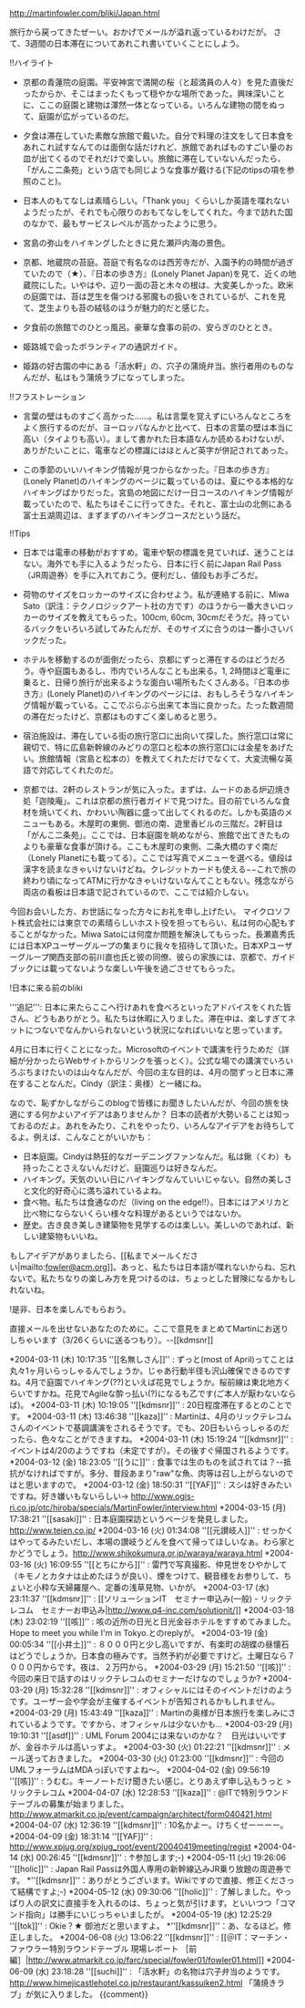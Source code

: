 http://martinfowler.com/bliki/Japan.html

旅行から戻ってきたぜーい。おかげでメールが溢れ返っているわけだが。
さて、3週間の日本滞在についてあれこれ書いていくことにしよう。

!!ハイライト

* 京都の青蓮院の庭園。平安神宮で満開の桜（と超満員の人々）を見た直後だったからか、そこはまったくもって穏やかな場所であった。興味深いことに、ここの庭園と建物は渾然一体となっている。いろんな建物の間をぬって、庭園が広がっているのだ。

* 夕食は滞在していた素敵な旅館で戴いた。自分で料理の注文をして日本食をあれこれ試すなんてのは面倒な話だけれど、旅館であればものすごい量のお皿が出てくるのでそれだけで楽しい。旅館に滞在していないんだったら、「がんこ二条苑」という店でも同じような食事が戴ける(下記のtipsの項を参照のこと)。

* 日本人のもてなしは素晴らしい。「Thank you」くらいしか英語を喋れないようだったが、それでも心限りのおもてなしをしてくれた。今まで訪れた国のなかで、最もサービスレベルが高かったように思う。

* 宮島の弥山をハイキングしたときに見た瀬戸内海の景色。

* 京都、地蔵院の苔庭。苔庭で有名なのは西芳寺だが、入園予約の時間が過ぎていたので（★）、『日本の歩き方』(Lonely Planet Japan)を見て、近くの地蔵院にした。いやはや、辺り一面の苔と木々の根は、大変美しかった。欧米の庭園では、苔は芝生を傷つける邪魔もの扱いをされているが、これを見て、芝生よりも苔の絨毯のほうが魅力的だと感じた。

* 夕食前の旅館でのひとっ風呂。豪華な食事の前の、安らぎのひととき。

* 姫路城で会ったボランティアの通訳ガイド。

* 姫路の好古園の中にある「活水軒」の、穴子の蒲焼弁当。旅行者用のものなんだが、私はもう蒲焼ラブになってしまった。

!!フラストレーション

* 言葉の壁はものすごく高かった……。私は言葉を覚えずにいろんなところをよく旅行するのだが、ヨーロッパなんかと比べて、日本の言葉の壁は本当に高い（タイよりも高い）。まして書かれた日本語なんか読めるわけないが、ありがたいことに、電車などの標識にはほとんど英字が併記されてあった。

* この季節のいいハイキング情報が見つからなかった。『日本の歩き方』(Lonely Planet)のハイキングのページに載っているのは、夏にやる本格的なハイキングばかりだった。宮島の地図にだけ一日コースのハイキング情報が載っていたので、私たちはそこに行ってきた。それと、富士山の北側にある富士五湖周辺は、まずまずのハイキングコースだという話だ。

!!Tips

* 日本では電車の移動がおすすめ。電車や駅の標識を見ていれば、迷うことはない。海外でも手に入るようだったら、日本に行く前にJapan Rail Pass（JR周遊券）を手に入れておこう。便利だし、値段もお手ごろだ。

* 荷物のサイズをロッカーのサイズに合わせよう。私が連絡する前に、Miwa Sato（訳注：テクノロジックアート社の方です）のほうから一番大きいロッカーのサイズを教えてもらった。100cm, 60cm, 30cmだそうだ。持っているバックをいろいろ試してみたんだが、そのサイズに合うのは一番小さいバックだった。

* ホテルを移動するのが面倒だったら、京都にずっと滞在するのはどうだろう。寺や庭園もあるし、市内でいろんなことも出来る。1, 2時間ほど電車に乗ると、日帰り旅行が出来るような面白い場所もたくさんある。『日本の歩き方』(Lonely Planet)のハイキングのページには、おもしろそうなハイキング情報が載っている。ここでぶらぶら出来て本当に良かった。たった数週間の滞在だったけど、京都はものすごく楽しめると思う。

* 宿泊施設は、滞在している街の旅行窓口に出向いて探した。旅行窓口は常に親切で、特に広島新幹線のみどりの窓口と松本の旅行窓口には金星をあげたい。旅館情報（宮島と松本の）を教えてくれただけでなくて、大変流暢な英語で対応してくれたのだ。

* 京都では、2軒のレストランが気に入った。まずは、ムードのある炉辺焼き処「迦陵庵」。これは京都の旅行者ガイドで見つけた。目の前でいろんな食材を焼いてくれ、かわいい陶器に盛って出してくれるのだ。しかも英語のメニューもある。木屋町の東側、御池の南、遊里香ビルの三階だ。2軒目は「がんこ二条苑」。ここでは、日本庭園を眺めながら、旅館で出てきたものよりも豪華な食事が頂ける。ここも木屋町の東側、二条大橋のすぐ南だ（Lonely Planetにも載ってる）。ここでは写真でメニューを選べる。値段は漢字を読まなきゃいけないけどね。クレジットカードも使える−−これで旅の終わり頃になってATMに行かなきゃいけないなんてこともない。残念ながら両店の看板は日本語で記されているので、ここでは紹介しない。

今回お会いした方、お世話になった方々にお礼を申し上げたい。
マイクロソフト株式会社には東京での素晴らしいホスト役を担ってもらい、私は何の心配もすることがなかった。Miwa Satoには何度か問題を解決してもらった。長瀬嘉秀氏には日本XPユーザーグループの集まりに我々を招待して頂いた。日本XPユーザーグループ関西支部の前川直也氏と彼の同僚、彼らの家族には、京都で、ガイドブックには載ってないような楽しい午後を過ごさせてもらった。



!日本に来る前のbliki

'''追記''': 日本に来たらここへ行けあれを食べろといったアドバイスをくれた皆さん、どうもありがとう。私たちは休暇に入りました。滞在中は、楽しすぎてネットにつないでなんかいられないという状況になればいいなと思っています。

4月に日本に行くことになった。Microsoftのイベントで講演を行うためだ（詳細が分かったらWebサイトからリンクを張っとく）。公式な場での講演でいろいろぶちまけたいのは山々なんだが、今回の主な目的は、4月の間ずっと日本に滞在することなんだ。Cindy（訳注：奥様）と一緒にね。

なので、恥ずかしながらこのblogで皆様にお聞きしたいんだが、今回の旅を快適にする何かよいアイデアはありませんか？ 日本の読者が大勢いることは知っておるのだよ。あれをみたり、これをやったり、いろんなアイデアをお待ちしてるよ。例えば、こんなことがいいかも：

* 日本庭園。Cindyは熱狂的なガーデニングファンなんだ。私は鍬（くわ）も持ったことさえないんだけど、庭園巡りは好きなんだ。
* ハイキング。天気のいい日にハイキングなんていいじゃない。自然の美しさと文化的好奇心に満ち溢れているよね。
* 食べ物。私たちは食通なのだ（living on the edge!!）。日本にはアメリカと比べ物にならないくらい様々な料理があるというではないか。
* 歴史。古き良き美しき建築物を見学するのは楽しい。美しいのであれば、新しい建築物もいいね。

もしアイデアがありましたら、[[私までメールください|mailto:fowler@acm.org]]。あっと、私たちは日本語が喋れないからね、忘れないで。私たちなりの楽しみ方を見つけるのは、ちょっとした冒険になるかもしれないね。

!是非、日本を楽しんでもらおう。

直接メールを出せないあなたのために。ここで意見をまとめてMartinにお送りしちゃいます（3/26くらいに送るつもり）。--[[kdmsnr]]

*2004-03-11 (木) 10:17:35 ''[[名無しさん]]'' : ずっと(most of April)ってことは丸々1ヶ月いらっしゃるんでしょうか。じゃあ行動半径も沢山確保できるのですね。4月で庭園でハイキング(??)といえば花見でしょうか。桜前線は東北地方くらいですかね。花見でAgileな酔っ払い(?)になるも乙です(ご本人が厭わないならば)。
*2004-03-11 (木) 10:19:05 ''[[kdmsnr]]'' : 20日程度滞在するとのことです。
*2004-03-11 (木) 13:46:38 ''[[kaza]]'' : Martinは、4月のリックテレコムさんのイベントで基調講演をされるそうです。でも、20日もいらっしゃるのだったら、色々なことができますね。
*2004-03-11 (木) 15:19:24 ''[[kdmsnr]]'' : イベントは4/20のようですね（未定ですが）。その後すぐ帰国されるようです。
*2004-03-12 (金) 18:23:05 ''[[うに]]'' : 食事では生のものを試されては？--抵抗がなければですが。多分、普段あまり"raw"な魚、肉等は召し上がらないのではと思いますので。
*2004-03-12 (金) 18:50:31 ''[[YAF]]'' : スシは好きみたいですね。好き嫌いもないらしい-> http://www.ogis-ri.co.jp/otc/hiroba/specials/MartinFowler/interview.html
*2004-03-15 (月) 17:38:21 ''[[sasaki]]'' : 日本庭園探訪というページを発見しました。http://www.teien.co.jp/
*2004-03-16 (火) 01:34:08 ''[[元讃岐人]]'' : せっかくはやってるみたいだし、本場の讃岐うどんを食べて帰ってほしいなぁ。わら家とかどうでしょう。http://www.shikokumura.or.jp/waraya/waraya.html
*2004-03-16 (火) 16:09:55 ''[[とちにから]]'' : 雷門で写真撮影、仲見世をひやかして（キモノとカタナは止めたほうが良い）、煙をつけて、観音様をお参りして、ちょいと小粋な天婦羅屋へ、定番の浅草見物、いかが。
*2004-03-17 (水) 23:11:37 ''[[kdmsnr]]'' : [[ソリューションIT　セミナー申込み(一般) - リックテレコム　セミナーお申込み|http://www.q4-inc.com/solutionit/]]
*2004-03-18 (木) 23:02:19 ''[[咳]]'' : 咳の近所の日光と日光金谷ホテルをすすめてみました。Hope to meet you while I'm in Tokyo.とのreplyが。
*2004-03-19 (金) 00:05:34 ''[[小井土]]'' : ８０００円と少し高いですが、有楽町の胡蝶の昼懐石はどうでしょうか。日本食の極みです。当然予約が必要ですけど。土曜日なら７０００円からです。夜は、２万円から。
*2004-03-29 (月) 15:21:50 ''[[咳]]'' : 今回の来日で話すのはリックテレコムのセミナーだけなのでしょうか?
*2004-03-29 (月) 15:32:28 ''[[kdmsnr]]'' : オフィシャルにはそのイベントだけのようです。ユーザー会や学会が主催するイベントが告知されるかもしれません。
*2004-03-29 (月) 15:43:49 ''[[kaza]]'' : Martinの奥様が日本旅行を楽しみにされているようです。ですから、オフィシャルは少ないかも...
*2004-03-29 (月) 19:10:31 ''[[asdf]]'' : UML Forum 2004には来ないのかな？　日光はいいですが、金谷ホテルは高いっすよ。
*2004-03-30 (火) 01:22:21 ''[[kdmsnr]]'' : メール送っておきました。
*2004-03-30 (火) 01:23:00 ''[[kdmsnr]]'' : 今回のUMLフォーラムはMDAっぽいですよね〜。
*2004-04-02 (金) 09:56:19 ''[[咳]]'' : うむむ。キーノートだけ聞きたい感じ。とりあえず申し込もうっと > リックテレコム
*2004-04-07 (水) 12:28:53 ''[[kaza]]'' : @ITで特別ラウンドテーブルの募集が始まりました。http://www.atmarkit.co.jp/event/campaign/architect/form040421.html
*2004-04-07 (水) 12:36:19 ''[[kdmsnr]]'' : 10名かよー。けちくせーーーー。
*2004-04-09 (金) 18:31:14 ''[[YAF]]'' : http://www.xpjug.org/xpjug_root/event/20040419meeting/regist
*2004-04-14 (水) 00:26:45 ''[[kdmsnr]]'' : ↑参加します;-)
*2004-05-11 (火) 19:26:06 ''[[holic]]'' : Japan Rail Passは外国人専用の新幹線込みJR乗り放題の周遊券です。
*''[[kdmsnr]]''：ありがとうございます。Wikiですので直接、修正くださって結構ですよ;-)
*2004-05-12 (水) 09:30:06 ''[[holic]]'' : 了解しました。やっぱり人の訳文に直接手を入れるのは、ちょっと気が引けます。といいつつ「コマンド指向」は勝手にいじっちゃいましたが。
*2004-05-19 (水) 12:25:29 ''[[tok]]'' : Okie？★ 御池だと思いますよ。
*''[[kdmsnr]]''：あ、なるほど。修正しました。
*2004-06-08 (火) 13:06:22 ''[[kdmsnr]]'' : [[＠IT：マーチン・ファウラー特別ラウンドテーブル 現場レポート ［前編］|http://www.atmarkit.co.jp/farc/special/fowler01/fowler01.html]]
*2004-06-09 (水) 23:18:28 ''[[suchi]]'' : 「活水軒」の名物は穴子弁当のようです。http://www.himejicastlehotel.co.jp/restaurant/kassuiken2.html  「蒲焼きラブ」が気に入りました。
{{comment}}
